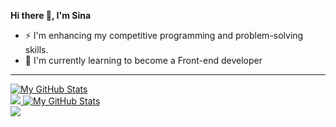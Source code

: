 **Hi there 👋, I'm Sina**

- ⚡ I'm enhancing my competitive programming and problem-solving skills.
- 🌱 I'm currently learning to become a Front-end developer
---

<a href="https://github.com/SLFatemi#gh-dark-mode-only">
  <img src="https://github-readme-stats.vercel.app/api?username=SLFatemi&theme=material-palenight&show_icons=true&change_me&hide_border=true&count_private=true#gh-dark-mode-only" alt="My GitHub Stats" />
  <br>
  <img src="https://github-readme-stats.vercel.app/api/top-langs/?username=SLFatemi&change_me&theme=material-palenight&count_private=true&hide_border=true&layout=compact#gh-dark-mode-only"/>
</a>
<a href="https://github.com/SLFatemi#gh-light-mode-only">
  <img src="https://github-readme-stats.vercel.app/api?username=SLFatemi&change_me&count_private=true&show_icons=true#gh-light-mode-only" alt="My GitHub Stats" />
  <br>
  <img src="https://github-readme-stats.vercel.app/api/top-langs/?username=SLFatemi&change_me&layout=compact&count_private=true#gh-light-mode-only"/>
</a>
<!--
**SLFatemi/SLFatemi** is a ✨ _special_ ✨ repository because its `README.md` (this file) appears on your GitHub profile.

Here are some ideas to get you started:

-  ...
- 🌱 I’m currently learning ...
- 👯 I’m looking to collaborate on ...
- 🤔 I’m looking for help with ...
- 💬 Ask me about ...
- 📫 How to reach me: ...
- 😄 Pronouns: ...
- ⚡ Fun fact: ...
-->
